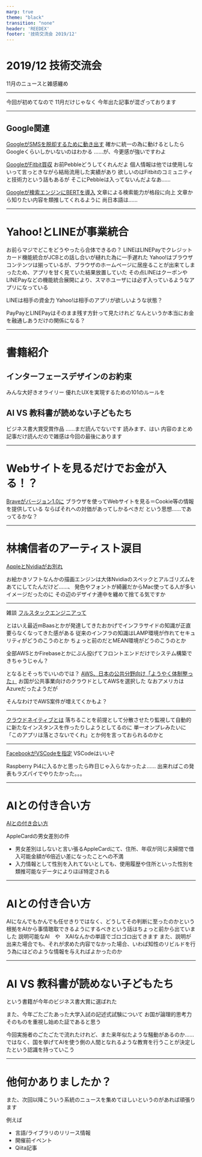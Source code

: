 ```yaml
---
marp: true
theme: "black"
transition: "none"
header: 'REEDEX'
footer: '技術交流会 2019/12'
---
```


# 2019/12 技術交流会
11月のニュースと雑感纏め

---

今回が初めてなので
11月だけじゃなく
今年出た記事が混ざっております

---

## Google関連

[GoogleがSMSを脱却するために動き出す](https://wired.jp/2019/11/06/google-android-rcs-messaging/)
確かに統一の為に動けるとしたらGoogleくらいしかいないのはわかる
……が、今更感が強いですわよ

[GoogleがFitbit買収]()
お前Pebbleどうしてくれんだよ
個人情報は他では使用しないって言っときながら結局流用した実績があり
欲しいのはFitbitのコミュニティと技術力という話もあるが
そこにPebbleは入ってないんだよなあ……

[Googleが検索エンジンにBERTを導入]()
文章による検索能力が格段に向上
文章から知りたい内容を類推してくれるように
尚日本語は……

---

# Yahoo!とLINEが事業統合
お前らマジでどこをどうやったら合体できるの？
LINEはLINEPayでクレジットカード機能統合がJCBとの話し合いが縺れた為に一手遅れた
Yahoo!はブラウザコンテンツは揃っているが、ブラウザのホームページに居座ることが出来てしまったため、アプリを甘く見ていた結果放置していた
その点LINEはクーポンやLINEPayなどの機能統合展開により、スマホユーザには必ず入っているようなアプリになっている

LINEは相手の資金力
Yahoo!は相手のアプリが欲しいような状態？

PayPayとLINEPayはそのまま残す方針って見たけれど
なんというか本当にお金を融通しあうだけの関係になる？

---

# 書籍紹介

## インターフェースデザインのお約束
みんな大好きオライリー
優れたUXを実現するための101のルールを

## AI VS 教科書が読めない子どもたち
ビジネス書大賞受賞作品
……まだ読んでないです
読みます、はい
内容のまとめ記事だけ読んだので雑感は今回の最後にあります

---

# Webサイトを見るだけでお金が入る！？
[Braveがバージョン1.0に](https://wired.jp/2019/11/19/brave-browser-ios-payments/)
ブラウザを使ってWebサイトを見る＝Cookie等の情報を提供している
ならばそれへの対価があってしかるべきだ
という思想……であってるかな？


---

# 林檎信者のアーティスト涙目
[AppleとNvidiaがお別れ](https://www.gizmodo.jp/2019/11/its-done-for-apple-and-nvidia.html)

お絵かきソフトなんかの描画エンジンは大体Nvidiaのスペックとアルゴリズムをあてにしてたんだけど……、
発色やフォントが綺麗だからMac使ってる人が多いイメージだったのに
その辺のデザイナ連中を纏めて捨てる気ですか

---

雑談
[フルスタックエンジニアって](https://paiza.hatenablog.com/entry/2014/05/13/35%E6%AD%B3%E5%AE%9A%E5%B9%B4%E8%AA%AC%E3%82%88%E3%82%8A%E6%80%96%E3%81%84%E3%83%95%E3%83%AB%E3%82%B9%E3%82%BF%E3%83%83%E3%82%AF%E3%82%A8%E3%83%B3%E3%82%B8%E3%83%8B%E3%82%A2%E3%81%97%E3%81%8B%E7%94%9F)


とはいえ最近mBaasとかが発達してきたおかげでインフラサイドの知識が正直要らなくなってきた感がある
従来のインフラの知識はLAMP環境が作れてセキュリティがどうのこうのとか
ちょっと前のだとMEAN環境がどうのこうのとか

全部AWSとかFirebaseとかにぶん投げてフロントエンドだけでシステム構築できちゃうじゃん？

となるとそっちでいいのでは？
[AWS、日本の公共分野向け「ようやく体制整った」](https://www.nikkei.com/article/DGXMZO42762910S9A320C1000000/)
お国が公共事業向けのクラウドとしてAWSを選択した
なおアメリカはAzureだったようだが

そんなわけでAWS案件が増えてくかもよ？

---

[クラウドネイティブとは](https://www.atmarkit.co.jp/ait/articles/1911/26/news007.html)
落ちることを前提として分散させたり監視して自動的に新たなインスタンスを作ったりしようとしてるのに
単一オンプレみたいに「このアプリは落とさないでくれ」とか何を言っておられるのかと

---

[FacebookがVSCodeを指定](http://japan.zdnet.com/article/35145738/)
VSCodeはいいぞ

Raspberry Pi4に入るかと思ったら昨日じゃ入らなかったよ……
出来ればこの発表もラズパイでやりたかった。。。


---

# AIとの付き合い方

[AIとの付き合い方](https://wired.jp/2019/11/27/viral-app-labels-you-isnt-what-you-think/)

AppleCardの男女差別の件
* 男女差別はしないと言い張るAppleCardにて、住所、年収が同じ夫婦間で借入可能金額が6倍近い差になったことへの不満
* 入力情報として性別を入れてないとしても、使用履歴や住所といった性別を類推可能なデータによりほぼ特定される


---

# AIとの付き合い方

AIになんでもかんでも任せきりではなく、どうしてその判断に至ったのかという根拠をAIから事情聴取できるようにするべきという話はちょっと前から出ていました
説明可能なAI　や　XAIなんかの単語でゴロゴロ出てきます
また、説明が出来た場合でも、それが求めた内容でなかった場合、いわば知性のリビルドを行う為にはどのような情報を与えればよかったのか

---

# AI VS 教科書が読めない子どもたち
という書籍が今年のビジネス書大賞に選ばれた

また、今年ごたごたあった大学入試の記述式試験について
お国が論理的思考力そのものを重視し始めた証であると思う

今回実施者のごたごたで流れたけれど、また来年似たような騒動があるのか……
ではなく、国を挙げてAIを使う側の人間となれるような教育を行うことが決定したという認識を持っていこう

---

# 他何かありましたか？

また、次回以降こういう系統のニュースを集めてほしいというのがあれば頑張ります


例えば
* 言語/ライブラリのリリース情報
* 開催前イベント
* Qiita記事